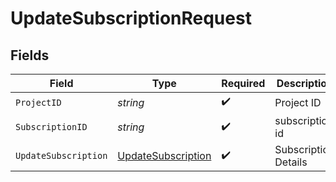# UpdateSubscriptionRequest


## Fields

| Field                                         | Type                                          | Required                                      | Description                                   |
| --------------------------------------------- | --------------------------------------------- | --------------------------------------------- | --------------------------------------------- |
| `ProjectID`                                   | *string*                                      | :heavy_check_mark:                            | Project ID                                    |
| `SubscriptionID`                              | *string*                                      | :heavy_check_mark:                            | subscription id                               |
| `UpdateSubscription`                          | [UpdateSubscription](./updatesubscription.md) | :heavy_check_mark:                            | Subscription Details                          |
